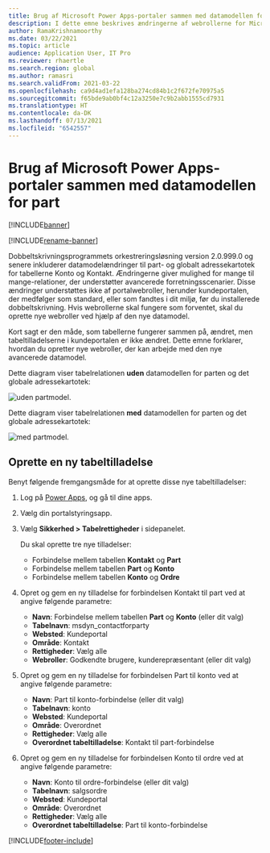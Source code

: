 ```yaml
---
title: Brug af Microsoft Power Apps-portaler sammen med datamodellen for part
description: I dette emne beskrives ændringerne af webrollerne for Microsoft Power Apps-portaler på grund af datamodellen for part i dobbeltskrivning.
author: RamaKrishnamoorthy
ms.date: 03/22/2021
ms.topic: article
audience: Application User, IT Pro
ms.reviewer: rhaertle
ms.search.region: global
ms.author: ramasri
ms.search.validFrom: 2021-03-22
ms.openlocfilehash: ca9d4ad1efa128ba274cd84b1c2f672fe70975a5
ms.sourcegitcommit: f65bde9ab0bf4c12a3250e7c9b2abb1555cd7931
ms.translationtype: HT
ms.contentlocale: da-DK
ms.lasthandoff: 07/13/2021
ms.locfileid: "6542557"
---
```

# <a name="using-microsoft-power-apps-portals-with-the-party-data-model"></a>Brug af Microsoft Power Apps-portaler sammen med datamodellen for part

[!INCLUDE[banner](../../includes/banner.md)]

[!INCLUDE[rename-banner](~/includes/cc-data-platform-banner.md)]

Dobbeltskrivningsprogrammets orkestreringsløsning version 2.0.999.0 og senere inkluderer datamodelændringer til part- og globalt adressekartotek for tabellerne Konto og Kontakt. Ændringerne giver mulighed for mange til mange-relationer, der understøtter avancerede forretningsscenarier. Disse ændringer understøttes ikke af portalwebroller, herunder kundeportalen, der medfølger som standard, eller som fandtes i dit miljø, før du installerede dobbeltskrivning. Hvis webrollerne skal fungere som forventet, skal du oprette nye webroller ved hjælp af den nye datamodel. 

Kort sagt er den måde, som tabellerne fungerer sammen på, ændret, men tabeltilladelserne i kundeportalen er ikke ændret. Dette emne forklarer, hvordan du opretter nye webroller, der kan arbejde med den nye avancerede datamodel.

Dette diagram viser tabelrelationen **uden** datamodellen for parten og det globale adressekartotek:

   ![uden partmodel.](media/without-party-model.PNG)

Dette diagram viser tabelrelationen **med** datamodellen for parten og det globale adressekartotek:

   ![med partmodel.](media/with-party-model.png)

## <a name="create-a-new-table-permission"></a>Oprette en ny tabeltilladelse

Benyt følgende fremgangsmåde for at oprette disse nye tabeltilladelser:

1. Log på [Power Apps](https://make.powerapps.com), og gå til dine apps.
2. Vælg din portalstyringsapp.
3. Vælg **Sikkerhed > Tabelrettigheder** i sidepanelet.

    Du skal oprette tre nye tilladelser:

    + Forbindelse mellem tabellen **Kontakt** og **Part**
    + Forbindelse mellem tabellen **Part** og **Konto**
    + Forbindelse mellem tabellen **Konto** og **Ordre**

4. Opret og gem en ny tilladelse for forbindelsen Kontakt til part ved at angive følgende parametre:

    + **Navn**: Forbindelse mellem tabellen **Part** og **Konto** (eller dit valg)
    + **Tabelnavn**: msdyn_contactforparty
    + **Websted**: Kundeportal
    + **Område**: Kontakt
    + **Rettigheder**: Vælg alle
    + **Webroller**: Godkendte brugere, kunderepræsentant (eller dit valg)

5. Opret og gem en ny tilladelse for forbindelsen Part til konto ved at angive følgende parametre:

    + **Navn**: Part til konto-forbindelse (eller dit valg)
    + **Tabelnavn**: konto
    + **Websted**: Kundeportal
    + **Område**: Overordnet
    + **Rettigheder**: Vælg alle
    + **Overordnet tabeltilladelse**: Kontakt til part-forbindelse

6. Opret og gem en ny tilladelse for forbindelsen Konto til ordre ved at angive følgende parametre:

    + **Navn**: Konto til ordre-forbindelse (eller dit valg)
    + **Tabelnavn**: salgsordre
    + **Websted**: Kundeportal
    + **Område**: Overordnet
    + **Rettigheder**: Vælg alle
    + **Overordnet tabeltilladelse**: Part til konto-forbindelse

[!INCLUDE[footer-include](../../../../includes/footer-banner.md)]
